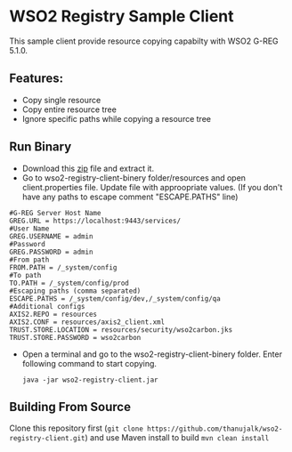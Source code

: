 # WSO2 Registry Sample Client
This sample client provide resource copying capabilty with WSO2 G-REG 5.1.0.

## Features:
* Copy single resource
* Copy entire resource tree
* Ignore specific paths while copying a resource tree

## Run Binary
* Download this [zip](http://sdsd) file and extract it.
* Go to wso2-registry-client-binery folder/resources and open client.properties file. Update file with approopriate values. (If you don't have any paths to escape comment "ESCAPE.PATHS" line)
```properties
#G-REG Server Host Name
GREG.URL = https://localhost:9443/services/
#User Name
GREG.USERNAME = admin
#Password
GREG.PASSWORD = admin
#From path
FROM.PATH = /_system/config
#To path
TO.PATH = /_system/config/prod
#Escaping paths (comma separated)
ESCAPE.PATHS = /_system/config/dev,/_system/config/qa
#Additional configs
AXIS2.REPO = resources
AXIS2.CONF = resources/axis2_client.xml
TRUST.STORE.LOCATION = resources/security/wso2carbon.jks
TRUST.STORE.PASSWORD = wso2carbon
```
* Open a terminal and go to the wso2-registry-client-binery folder. Enter following command to start copying.

    `java -jar wso2-registry-client.jar`

## Building From Source

Clone this repository first (`git clone https://github.com/thanujalk/wso2-registry-client.git`) and use Maven install to build
`mvn clean install`

